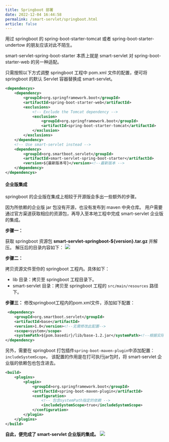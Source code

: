 ```yaml
---
title: Springboot 部署
date: 2022-12-04 16:44:58
permalink: /smart-servlet/springboot.html
article: false
---
```


用过 springboot 的 spring-boot-starter-tomcat 或者 spring-boot-starter-undertow 的朋友应该对此不陌生。

smart-servlet-spring-boot-starter 本质上就是 smart-servlet 对 spring-boot-starter-web 的另一种适配。

只需按照以下方式调整 springboot 工程中 pom.xml 文件的配置，便可将 springboot 的默认 Servlet 容器替换成 smart-servlet。

```xml
<dependencys>
    <dependency>
        <groupId>org.springframework.boot</groupId>
        <artifactId>spring-boot-starter-web</artifactId>
        <exclusions>
            <!-- Exclude the Tomcat dependency -->
            <exclusion>
                <groupId>org.springframework.boot</groupId>
                <artifactId>spring-boot-starter-tomcat</artifactId>
            </exclusion>
        </exclusions>
    </dependency>
    <!-- Use smart-servlet instead -->
    <dependency>
        <groupId>org.smartboot.servlet</groupId>
        <artifactId>smart-servlet-spring-boot-starter</artifactId>
        <version>${最新版本号}</version><!--最新版本 -->
    </dependency>
</dependencys>
```
#### 企业版集成
springboot 的企业版在集成上相较于开源版会多出一些额外的步骤。

因为所依赖的企业版 jar 包没有开源，也没有发布到 maven 中央仓库。
用户需要通过官方渠道获取相应的资源包，再导入至本地工程中完成 smart-servlet 企业版的集成。

**步骤一：**

获取 springboot 资源包 **smart-servlet-springboot-${version}.tar.gz** 并解压。
解压后的目录内容如下：
![](/smart-servlet/springboot_res.png)

**步骤二：**

拷贝资源文件至你的 springboot 工程内。具体如下：
- lib 目录：拷贝至 springboot 工程目录下。
- smart-servlet 目录：拷贝至 springboot 工程的 `src/main/resources` 路径下。

**步骤三：**
修改springboot工程内的pom.xml文件，添加如下配置：
```xml
 <dependency>
    <groupId>org.smartboot.servlet</groupId>
    <artifactId>base</artifactId>
    <version>1.0</version><!--无需修改此配置-->
    <scope>system</scope>
    <systemPath>${pom.basedir}/lib/base-1.2.jar</systemPath><!--根据实际情况修改路径-->
</dependency>
```
另外，需要在 springboot 打包插件`spring-boot-maven-plugin`中添加配置：`includeSystemScope`，
该配置的作用是在打可执行jar包时，将 smart-servlet 企业版的依赖包也包含进去。
```xml
<build>
    <plugins>
        <plugin>
            <groupId>org.springframework.boot</groupId>
            <artifactId>spring-boot-maven-plugin</artifactId>
            <configuration>
                <!-- 包含systemPath指定的依赖 -->
                <includeSystemScope>true</includeSystemScope>
            </configuration>
        </plugin>
    </plugins>
</build>
```
**自此，便完成了 smart-servlet 企业版的集成。**
![](/smart-servlet/springboot_demo.png)
